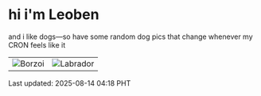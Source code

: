 # hi i'm Leoben

and i like dogs—so have some random dog pics that change whenever my CRON feels like it

|  |  |
|--------|----------|
| ![Borzoi](https://random-dog-vercel.vercel.app/api/random-borzoi?v=1755116292) | ![Labrador](https://random-dog-vercel.vercel.app/api/random-labrador?v=1755116292) |

Last updated: 2025-08-14 04:18 PHT
